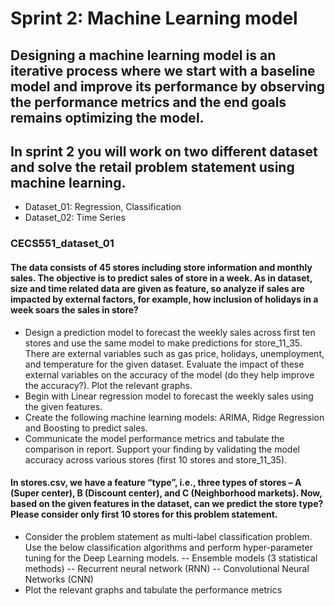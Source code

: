 # Sprint 2: Machine Learning model

## Designing a machine learning model is an iterative process where we start with a baseline model and improve its performance by observing the performance metrics and the end goals remains optimizing the model. 
## In sprint 2 you will work on two different dataset and solve the retail problem statement using machine learning.
- Dataset_01: Regression, Classification 
- Dataset_02: Time Series

### CECS551_dataset_01

#### The data consists of 45 stores including store information and monthly sales. The objective is to predict sales of store in a week. As in dataset, size and time related data are given as feature, so analyze if sales are impacted by external factors, for example, how inclusion of holidays in a week soars the sales in store?
- Design a prediction model to forecast the weekly sales across first ten stores and use the same model to make predictions for store_11_35. There are external variables such as gas price, holidays, unemployment, and temperature for the given dataset. Evaluate the impact of these external variables on the accuracy of the model (do they help improve the accuracy?). Plot the relevant graphs. 
- Begin with Linear regression model to forecast the weekly sales using the given features.
- Create the following machine learning models: ARIMA, Ridge Regression and Boosting to predict sales.
- Communicate the model performance metrics and tabulate the comparison in report. Support your finding by validating the model accuracy across various stores (first 10 stores and store_11_35).

#### In stores.csv, we have a feature “type”, i.e., three types of stores – A (Super center), B (Discount center), and C (Neighborhood markets). Now, based on the given features in the dataset, can we predict the store type? Please consider only first 10 stores for this problem statement. 
- Consider the problem statement as multi-label classification problem. Use the below classification algorithms and perform hyper-parameter tuning for the Deep Learning models. 
-- Ensemble models (3 statistical methods)
-- Recurrent neural network (RNN)
-- Convolutional Neural Networks (CNN)
- Plot the relevant graphs and tabulate the performance metrics
